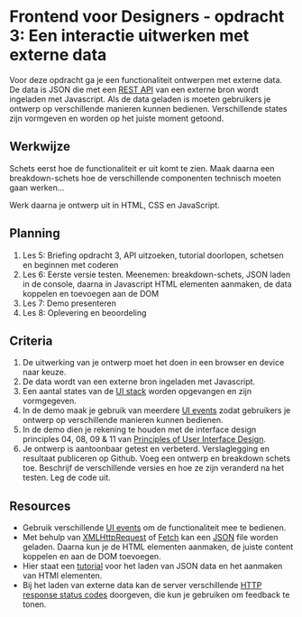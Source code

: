 # Frontend voor Designers - opdracht 3: Een interactie uitwerken met externe data

Voor deze opdracht ga je een functionaliteit ontwerpen met externe data. De data is JSON die met een [REST API](https://developer.mozilla.org/en-US/docs/Glossary/REST) van een externe bron wordt ingeladen met Javascript.  Als de data geladen is moeten gebruikers je ontwerp op verschillende manieren kunnen bedienen. Verschillende states zijn vormgeven en worden op het juiste moment getoond.


## Werkwijze
Schets eerst hoe de functionaliteit er uit komt te zien. Maak daarna een breakdown-schets hoe de verschillende componenten technisch moeten gaan werken...

Werk daarna je ontwerp uit in HTML, CSS en JavaScript.


## Planning
1. Les 5: Briefing opdracht 3, API uitzoeken, tutorial doorlopen, schetsen en beginnen met coderen
2. Les 6: Eerste versie testen. Meenemen: breakdown-schets, JSON laden in de console, daarna in Javascript HTML elementen aanmaken, de data koppelen en toevoegen aan de DOM
3. Les 7: Demo presenteren
4. Les 8: Oplevering en beoordeling


## Criteria
1. De uitwerking van je ontwerp moet het doen in een browser en device naar keuze.
2. De data wordt van een externe bron ingeladen met Javascript.
3. Een aantal states van de [UI stack](https://www.scotthurff.com/posts/why-your-user-interface-is-awkward-youre-ignoring-the-ui-stack/) worden opgevangen en zijn vormgegeven.
4. In de demo maak je gebruik van meerdere [UI events](https://developer.mozilla.org/en-US/docs/Web/API/UIEvent) zodat gebruikers je ontwerp op verschillende manieren kunnen bedienen.
5. In de demo dien je rekening te houden met de interface design principles 04, 08, 09 & 11 van [Principles of User Interface Design](http://bokardo.com/principles-of-user-interface-design/).
6. Je ontwerp is aantoonbaar getest en verbeterd. Verslaglegging en resultaat publiceren op Github. Voeg een ontwerp en breakdown schets toe. Beschrijf de verschillende versies en hoe ze zijn veranderd na het testen. Leg de code uit. 


## Resources
- Gebruik verschillende [UI events](https://developer.mozilla.org/en-US/docs/Web/API/UIEvent) om de functionaliteit mee te bedienen.
- Met behulp van [XMLHttpRequest](https://developer.mozilla.org/en-US/docs/Web/API/XMLHttpRequest/Using_XMLHttpRequest) of [Fetch](https://developer.mozilla.org/en-US/docs/Web/API/Fetch_API/Using_Fetch) kan een [JSON](https://developer.mozilla.org/en-US/docs/Learn/JavaScript/Objects/JSON) file worden geladen. Daarna kun je de HTML elementen aanmaken, de juiste content koppelen en aan de DOM toevoegen.
- Hier staat een [tutorial](https://developer.mozilla.org/en-US/docs/Learn/JavaScript/Objects/JSON) voor het laden van JSON data en het aanmaken van HTMl elementen.
- Bij het laden van externe data kan de server verschillende [HTTP response status codes](https://developer.mozilla.org/en-US/docs/Web/HTTP/Status) doorgeven, die kun je gebruiken om feedback te tonen.
